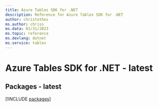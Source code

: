 ```yaml
---
title: Azure Tables SDK for .NET
description: Reference for Azure Tables SDK for .NET
author: christothes
ms.author: chriss
ms.data: 01/31/2023
ms.topic: reference
ms.devlang: dotnet
ms.service: tables
---
```

# Azure Tables SDK for .NET - latest
## Packages - latest
[!INCLUDE [packages](tables-index.md)]